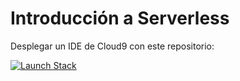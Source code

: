 # Introducción a Serverless

Desplegar un IDE de Cloud9 con este repositorio:

[![Launch Stack](https://cdn.rawgit.com/buildkite/cloudformation-launch-stack-button-svg/master/launch-stack.svg)](https://console.aws.amazon.com/cloudformation/home?region=us-east-1#/stacks/new?stackName=serverless-intro&templateURL=https://cloudtitlan-public-cfn-templates.s3.amazonaws.com/serverless-intro.yaml)

